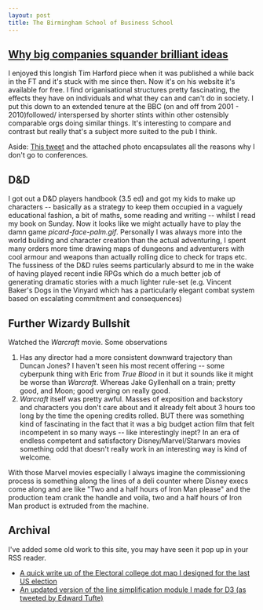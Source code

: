 ```yaml
---
layout: post
title: The Birmingham School of Business School
---
```


## [Why big companies squander brilliant ideas](http://timharford.com/2018/10/why-big-companies-squander-brilliant-ideas/)

I enjoyed this longish Tim Harford piece when it was published a while back in the FT and it's stuck with me since then. Now it's on his website it's available for free. I find origanisational structures pretty fascinating, the effects they have on individuals and what they can and can't do in society. I put this down to an extended tenure at the BBC (on and off from 2001 - 2010)followed/ interspersed by shorter stints within other ostensibly comparable orgs doing similar things. It's interesting to compare and contrast but really that's a subject more suited to the pub I think.

Aside: [This tweet](https://twitter.com/TheAIConf/status/1050274822536622080) and the attached photo encapsulates all the reasons why I don't go to conferences.

## D&D

I got out a D&D players handbook (3.5 ed) and got my kids to make up characters -- basically as a strategy to keep them occupied in a vaguely educational fashion, a bit of maths, some reading and writing -- whilst I read my book on Sunday. Now it looks like we might actually have to play the damn game _picard-face-palm.gif_. Personally I was always more into the world building and character creation than the actual adventuring, I spent many orders more time drawing maps of dungeons and adventurers with cool armour and weapons than actually rolling dice to check for traps etc. The fussiness of the D&D rules seems particularly absurd to me in the wake of having played recent indie RPGs which do a much better job of generating dramatic stories with a much lighter rule-set (e.g. Vincent Baker's Dogs in the Vinyard which has a particularly elegant combat system based on escalating commitment and consequences)

## Further Wizardy Bullshit

Watched the _Warcraft_ movie. Some observations 
 1. Has any director had a more consistent downward trajectory than Duncan Jones? I haven't seen his most recent offering -- some cyberpunk thing with Eric from _True Blood_ in it but it sounds like it might be worse than _Warcraft_. Whereas Jake Gyllenhall on a train; pretty good, and Moon; good verging on really good. 
 2. _Warcraft_ itself was pretty awful. Masses of exposition and backstory and characters you don't care about and it already felt about 3 hours too long by the time the opening credits rolled. BUT there was something kind of fascinating in the fact that it was a big budget action film that felt incompetent in so many ways -- like interestingly inept? In an era of endless competent and satisfactory Disney/Marvel/Starwars movies something odd that doesn't really work in an interesting way is kind of welcome. 

With those Marvel movies especially I always imagine the commissioning process is something along the lines of a deli counter where Disney execs come along and are like "Two and a half hours of Iron Man please" and the production team crank the handle and voila, two and a half hours of Iron Man product is extruded from the machine.

## Archival

I've added some old work to this site, you may have seen it pop up in your RSS reader.
 * [A quick write up of the Electoral college dot map I designed for the last US election](http://www.toffeemilkshake.co.uk/words/2016/11/11/electoral-college-dots.html)
 * [An updated version of the line simplification module I made for D3 (as tweeted by Edward Tufte)](http://www.toffeemilkshake.co.uk/words/2018/10/12/line-simplification-revisited.html)
